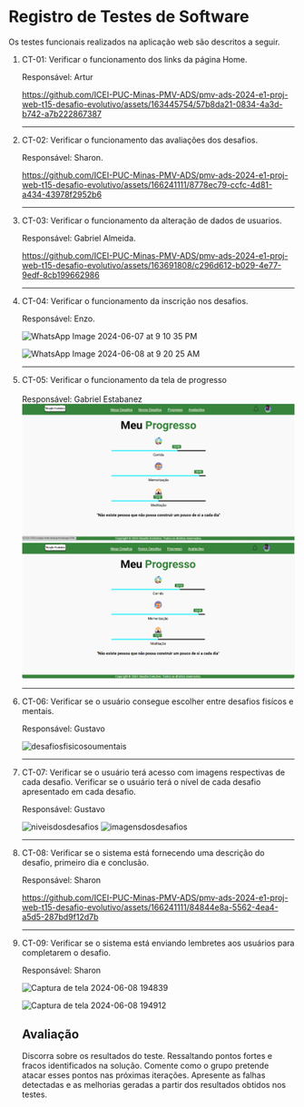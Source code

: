 # Registro de Testes de Software

Os testes funcionais realizados na aplicação web são descritos a seguir.

<ol>
  <li> CT-01: Verificar o funcionamento dos links da página Home.

  Responsável: Artur
  

https://github.com/ICEI-PUC-Minas-PMV-ADS/pmv-ads-2024-e1-proj-web-t15-desafio-evolutivo/assets/163445754/57b8da21-0834-4a3d-b742-a7b222867387

  </li>

<hr>


  <li> CT-02: Verificar o funcionamento das avaliações dos desafios.

  Responsável: Sharon.


https://github.com/ICEI-PUC-Minas-PMV-ADS/pmv-ads-2024-e1-proj-web-t15-desafio-evolutivo/assets/166241111/8778ec79-ccfc-4d81-a434-43978f2952b6



  </li>
  <hr>

  <li> CT-03: Verificar o funcionamento da alteração de dados de usuarios.

  Responsável: Gabriel Almeida.


https://github.com/ICEI-PUC-Minas-PMV-ADS/pmv-ads-2024-e1-proj-web-t15-desafio-evolutivo/assets/163691808/c296d612-b029-4e77-9edf-8cb199662986


  </li>
   <hr>

  <li> CT-04: Verificar o funcionamento da inscrição nos desafios.

  Responsável: Enzo.

![WhatsApp Image 2024-06-07 at 9 10 35 PM](https://github.com/ICEI-PUC-Minas-PMV-ADS/pmv-ads-2024-e1-proj-web-t15-desafio-evolutivo/assets/166241111/eff1fe4b-3547-4b1f-b826-f177f91a7151)


![WhatsApp Image 2024-06-08 at 9 20 25 AM](https://github.com/ICEI-PUC-Minas-PMV-ADS/pmv-ads-2024-e1-proj-web-t15-desafio-evolutivo/assets/166241111/7bdf88b3-1fb5-4cf9-aed1-60858aa94adb)


  </li>
  <hr>
  
<li> CT-05: Verificar o funcionamento da tela de progresso
<br>
<br>Responsável: Gabriel Estabanez
<br>
<img src='img/Captura%20de%20tela%202024-06-06%20200041.png'  >
<br>
<img src='img/Captura%20de%20tela%202024-06-06%20200108.png'  ><br>

</li>
<hr>


  
  <li> CT-06: Verificar se o usuário consegue escolher entre desafios fisícos e mentais.

  Responsável: Gustavo
  
![desafiosfisicosoumentais](https://github.com/ICEI-PUC-Minas-PMV-ADS/pmv-ads-2024-e1-proj-web-t15-desafio-evolutivo/assets/166300104/40ec67f9-66ce-44a0-a2a5-3038fdd3309c)

  </li>

<hr>


  <li> CT-07: Verificar se o usuário terá acesso com imagens respectivas de cada desafio. Verificar se o usuário terá o nível de cada desafio apresentado em cada desafio.

  Responsável: Gustavo
  
![niveisdosdesafios](https://github.com/ICEI-PUC-Minas-PMV-ADS/pmv-ads-2024-e1-proj-web-t15-desafio-evolutivo/assets/166300104/f3a7122f-41f8-4048-a7af-b39b8a580924)
![imagensdosdesafios](https://github.com/ICEI-PUC-Minas-PMV-ADS/pmv-ads-2024-e1-proj-web-t15-desafio-evolutivo/assets/166300104/9041e657-05d5-4147-86fe-bef82339cc46)

  </li>

<hr>
  <li> CT-08: Verificar se o sistema está fornecendo uma descrição do desafio, primeiro dia e conclusão.

  Responsável: Sharon
  


https://github.com/ICEI-PUC-Minas-PMV-ADS/pmv-ads-2024-e1-proj-web-t15-desafio-evolutivo/assets/166241111/84844e8a-5562-4ea4-a5d5-287bd9f12d7b



  </li>
<hr>
  <li> CT-09: Verificar se o sistema está enviando lembretes aos usuários para completarem o desafio.

  Responsável: Sharon
  

![Captura de tela 2024-06-08 194839](https://github.com/ICEI-PUC-Minas-PMV-ADS/pmv-ads-2024-e1-proj-web-t15-desafio-evolutivo/assets/166241111/8f13576f-dba9-4244-aee7-eb8a0dac0690)



![Captura de tela 2024-06-08 194912](https://github.com/ICEI-PUC-Minas-PMV-ADS/pmv-ads-2024-e1-proj-web-t15-desafio-evolutivo/assets/166241111/237ffea5-aeb7-4f3e-9fed-2a78bef703f7)




  </li>
  
## Avaliação

Discorra sobre os resultados do teste. Ressaltando pontos fortes e fracos identificados na solução. Comente como o grupo pretende atacar esses pontos nas próximas iterações. Apresente as falhas detectadas e as melhorias geradas a partir dos resultados obtidos nos testes.
